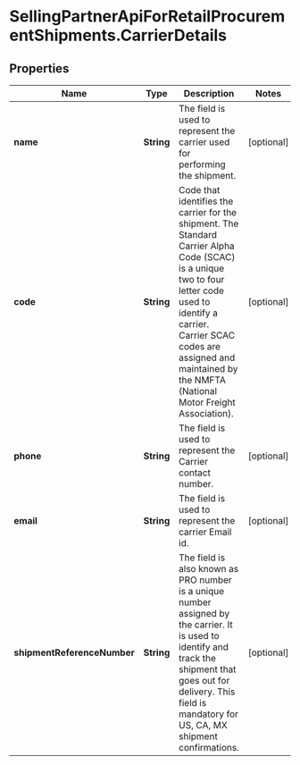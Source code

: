 # SellingPartnerApiForRetailProcurementShipments.CarrierDetails

## Properties

Name | Type | Description | Notes
------------ | ------------- | ------------- | -------------
**name** | **String** | The field is used to represent the carrier used for performing the shipment. | [optional] 
**code** | **String** | Code that identifies the carrier for the shipment. The Standard Carrier Alpha Code (SCAC) is a unique two to four letter code used to identify a carrier. Carrier SCAC codes are assigned and maintained by the NMFTA (National Motor Freight Association). | [optional] 
**phone** | **String** | The field is used to represent the Carrier contact number. | [optional] 
**email** | **String** | The field is used to represent the carrier Email id. | [optional] 
**shipmentReferenceNumber** | **String** | The field is also known as PRO number is a unique number assigned by the carrier. It is used to identify and track the shipment that goes out for delivery. This field is mandatory for US, CA, MX shipment confirmations. | [optional] 


